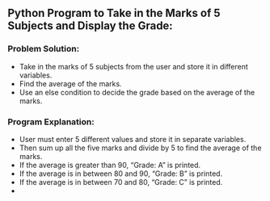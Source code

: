 ## Python Program to Take in the Marks of 5 Subjects and Display the Grade:

### Problem Solution: 
- Take in the marks of 5 subjects from the user and store it in different variables.
- Find the average of the marks.
- Use an else condition to decide the grade based on the average of the marks.

### Program Explanation: 
- User must enter 5 different values and store it in separate variables.
- Then sum up all the five marks and divide by 5 to find the average of the marks.
- If the average is greater than 90, “Grade: A” is printed.
- If the average is in between 80 and 90, “Grade: B” is printed.
- If the average is in between 70 and 80, “Grade: C” is printed.
- 
